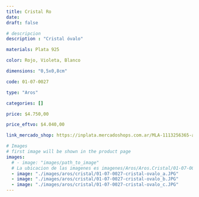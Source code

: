 ```yaml
---
title: Cristal Ro
date: 
draft: false

# descripcion
description : "Cristal óvalo"

materials: Plata 925

color: Rojo, Violeta, Blanco

dimensions: "0,5x0,8cm"

code: 01-07-0027

type: "Aros"

categories: []

price: $4.750,00

price_eftvo: $4.040,00

link_mercado_shop: https://inplata.mercadoshops.com.ar/MLA-1113256365-aros-engarzados-en-plata-y-cristal-cristal-ro-_JM

# Images
# first image will be shown in the product page
images:
  # - image: "images/path_to_image"
  # La ubicacion de las imagenes es imagenes/Aros/Aros.Cristal/01-07-0027-cristal-ro
  - image: "./images/aros/cristal/01-07-0027-cristal-ovalo_a.JPG"
  - image: "./images/aros/cristal/01-07-0027-cristal-ovalo_b.JPG"
  - image: "./images/aros/cristal/01-07-0027-cristal-ovalo_c.JPG"
---
```

